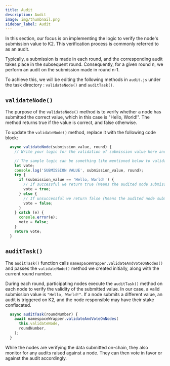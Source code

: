 ```yaml
---
title: Audit
description: Audit
image: img/thumbnail.png
sidebar_label: Audit
---
```


In this section, our focus is on implementing the logic to verify the node's submission value to K2. This verification process is commonly referred to as an audit.

Typically, a submission is made in each round, and the corresponding audit takes place in the subsequent round. Consequently, for a given round n, we perform an audit on the submission made in round n-1.

To achieve this, we will be editing the following methods in `audit.js` under the task directory : `validateNode()` and `auditTask()`.

## `validateNode()`

The purpose of the `validateNode()` method is to verify whether a node has submitted the correct value, which in this case is "Hello, World!". The method returns true if the value is correct, and false otherwise.

To update the `validateNode()` method, replace it with the following code block:

```js
  async validateNode(submission_value, round) {
    // Write your logic for the validation of submission value here and return a boolean value in response

    // The sample logic can be something like mentioned below to validate the submission
    let vote;
    console.log('SUBMISSION VALUE', submission_value, round);
    try {
      if (submission_value == 'Hello, World!') {
        // If successful we return true (Means the audited node submission is correct)
        vote = true;
      } else {
        // If unsuccessful we return false (Means the audited node submission is incorrect)
        vote = false;
      }
    } catch (e) {
      console.error(e);
      vote = false;
    }
    return vote;
  }

```

## `auditTask()`

The `auditTask()` function calls `namespaceWrapper.validateAndVoteOnNodes()` and passes the `validateNode()` method we created initially, along with the current round number.

During each round, participating nodes execute the `auditTask()` method on each node to verify the validity of the submitted value. In our case, a valid submission value is `"Hello, World!"`. If a node submits a different value, an audit is triggered on K2, and the node responsible may have their stake confiscated.

```js
  async auditTask(roundNumber) {
    await namespaceWrapper.validateAndVoteOnNodes(
      this.validateNode,
      roundNumber,
    );
  }
```

While the nodes are verifying the data submitted on-chain, they also monitor for any audits raised against a node. They can then vote in favor or against the audit accordingly.
